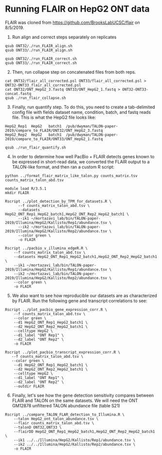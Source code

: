 # Running FLAIR on HepG2 ONT data

FLAIR was cloned from https://github.com/BrooksLabUCSC/flair on 8/5/2019.

1. Run align and correct steps separately on replicates
```
qsub ONT32/./run_FLAIR_align.sh
qsub ONT33/./run_FLAIR_align.sh
```
```
qsub ONT32/./run_FLAIR_correct.sh
qsub ONT33/./run_FLAIR_correct.sh
```
2. Then, run collapse step on concatenated files from both reps.
```
cat ONT32/flair_all_corrected.psl ONT33/flair_all_corrected.psl > ONT32-ONT33_flair_all_corrected.psl
cat ONT32/ONT_HepG2_3.fastq ONT33/ONT_HepG2_1.fastq > ONT32-ONT33-concat.fastq
qsub ./run_flair_collapse.sh
```
3. Finally, run quantify step. To do this, you need to create a tab-delimited config file with fields dataset name, condition, batch, and fastq reads file. This is what the HepG2 file looks like:
```
HepG2_Rep1	HepG2	batch1	/pub/dwyman/TALON-paper-2019/compare_to_FLAIR/ONT32/ONT_HepG2_3.fastq
HepG2_Rep2	HepG2	batch1	/pub/dwyman/TALON-paper-2019/compare_to_FLAIR/ONT33/ONT_HepG2_1.fastq
```
```
qsub ./run_flair_quantify.sh
```

4. In order to determine how well PacBio + FLAIR detects genes known to be expressed in short-read data, we converted the FLAIR output to a TALON-like format, and then ran a custom R script:
```
python ../format_flair_matrix_like_talon.py counts_matrix.tsv counts_matrix_talon_abd.tsv

module load R/3.5.1
mkdir FLAIR

Rscript ../plot_detection_by_TPM_for_datasets.R \
      --f counts_matrix_talon_abd.tsv \
      --datasets HepG2_ONT_Rep1_HepG2_batch1,HepG2_ONT_Rep2_HepG2_batch1 \
      --ik1 ~/mortazavi_lab/bin/TALON-paper-2019/Illumina/HepG2/Kallisto/Rep1/abundance.tsv \
      --ik2 ~/mortazavi_lab/bin/TALON-paper-2019/Illumina/HepG2/Kallisto/Rep2/abundance.tsv \
      --color green \
      -o FLAIR

Rscript ../pacbio_v_illumina_edgeR.R \
    --f counts_matrix_talon_abd.tsv \
    --datasets HepG2_ONT_Rep1_HepG2_batch1,HepG2_ONT_Rep2_HepG2_batch1 \
    --ik1 ~/mortazavi_lab/bin/TALON-paper-2019/Illumina/HepG2/Kallisto/Rep1/abundance.tsv \
    --ik2 ~/mortazavi_lab/bin/TALON-paper-2019/Illumina/HepG2/Kallisto/Rep2/abundance.tsv \
    --color green \
    -o FLAIR
```

5. We also want to see how reproducible our datasets are as characterized by FLAIR. Run the following gene and transcript correlations to see: 

```
Rscript ../plot_pacbio_gene_expression_corr.R \
    --f counts_matrix_talon_abd.tsv \
    --color green \
    --d1 HepG2_ONT_Rep1_HepG2_batch1 \
    --d2 HepG2_ONT_Rep2_HepG2_batch1 \
    --celltype HepG2 \
    --d1_label "ONT Rep1" \
    --d2_label "ONT Rep2" \
    -o FLAIR 

Rscript ../plot_pacbio_transcript_expression_corr.R \
   --f counts_matrix_talon_abd.tsv \ 
   --color green \
    --d1 HepG2_ONT_Rep1_HepG2_batch1 \
    --d2 HepG2_ONT_Rep2_HepG2_batch1 \
    --celltype HepG2 \
    --d1_label "ONT Rep1" \
    --d2_label "ONT Rep2" \
    --outdir FLAIR 
```

6. Finally, let's see how the gene detection sensitivity compares between FLAIR and TALON on the same datasets. We will need the ONT GM12878 unfiltered TALON abundance file (table S21)
```
Rscript ../compare_TALON_FLAR_detection_to_Illumina.R \
    --talon HepG2_ont_talon_abundance.tsv \
    --flair counts_matrix_talon_abd.tsv \
    --talonD ONT32,ONT33 \
    --flairDD HepG2_ONT_Rep1_HepG2_batch1,HepG2_ONT_Rep2_HepG2_batch1 \
    --ik1 ../../Illumina/HepG2/Kallisto/Rep1/abundance.tsv \
    --ik2 ../../Illumina/HepG2/Kallisto/Rep2/abundance.tsv \
    -o FLAIR 
```
